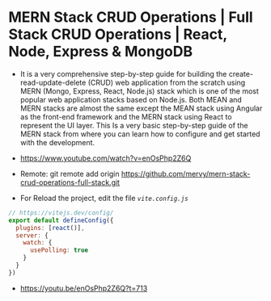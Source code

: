 # MERN Stack CRUD Operations | Full Stack CRUD Operations | React, Node, Express & MongoDB

- It is a very comprehensive step-by-step guide for building the create-read-update-delete (CRUD) web application from the scratch using MERN (Mongo, Express, React, Node.js) stack which is one of the most popular web application stacks based on Node.js. Both MEAN and MERN stacks are almost the same except the MEAN stack using Angular as the front-end framework and the MERN stack using React to represent the UI layer. This Is a very basic step-by-step guide of the MERN stack from where you can learn how to configure and get started with the development.

- https://www.youtube.com/watch?v=enOsPhp2Z6Q

- Remote: git remote add origin https://github.com/mervy/mern-stack-crud-operations-full-stack.git

- For Reload the project, edit the file *`vite.config.js`*
```javascript
// https://vitejs.dev/config/
export default defineConfig({
  plugins: [react()],
  server: {
    watch: {
      usePolling: true
    }
  }
})
```

- https://youtu.be/enOsPhp2Z6Q?t=713